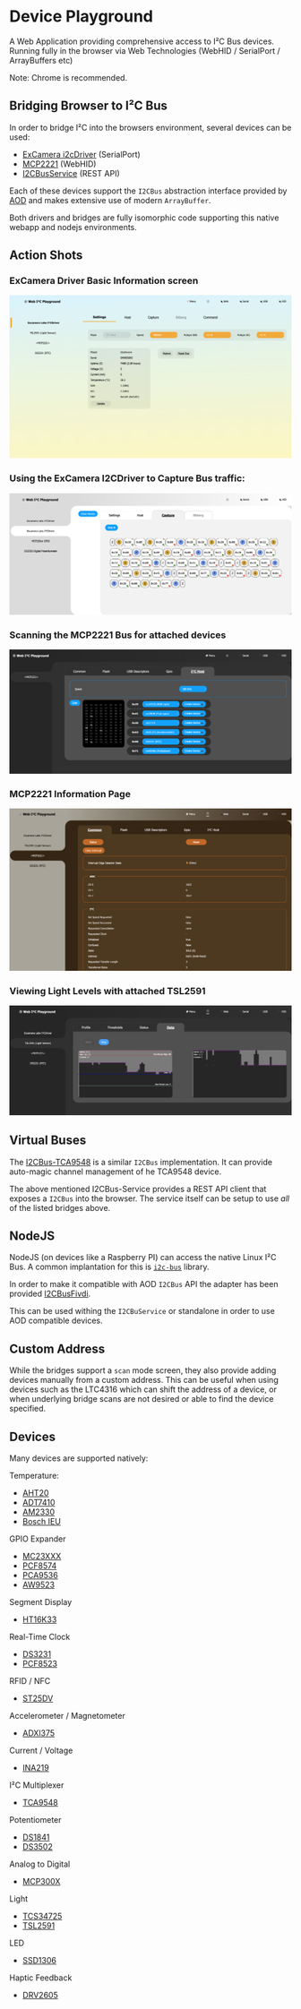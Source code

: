 # Device Playground

A Web Application providing comprehensive access to I²C Bus devices. Running fully in the browser via Web Technologies (WebHID / SerialPort / ArrayBuffers etc)

Note: Chrome is recommended.

## Bridging Browser to I²C Bus

In order to bridge I²C into the browsers environment, several devices can be used:

- [ExCamera i2cDriver](https://github.com/johntalton/i2c-bus-excamera-i2cdriver) (SerialPort)
- [MCP2221](https://github.com/johntalton/i2c-bus-mcp2221) (WebHID)
- [I2CBusService](https://github.com/johntalton/i2c-bus-service) (REST API)

Each of these devices support the `I2CBus` abstraction interface provided by [AOD](https://github.com/johntalton/and-other-delights) and makes extensive use of modern `ArrayBuffer`.

Both drivers and bridges are fully isomorphic code supporting this native webapp and nodejs environments.

## Action Shots

### ExCamera Driver Basic Information screen
![ExCamera](./screenshots/excamera.png)

### Using the ExCamera I2CDriver to Capture Bus traffic:
![ExCamera Capture Mode](./screenshots/examera-capture.png)

### Scanning the MCP2221 Bus for attached devices
![MCP2221 Scan](./screenshots/mcp2221-scan.png)

### MCP2221 Information Page
![MCP2221 Info](./screenshots/mcp2221.png)

### Viewing Light Levels with attached TSL2591
![TSL2591 Light Level Graph](./screenshots/tsl2591.png)


## Virtual Buses

The [I2CBus-TCA9548](https://github.com/johntalton/i2c-bus-tca9548a) is a similar `I2CBus` implementation.  It can provide auto-magic channel management of he TCA9548 device.

The above mentioned I2CBus-Service provides a REST API client that exposes a `I2CBus` into the browser.  The service itself can be setup to use *all* of the listed bridges above.

## NodeJS

NodeJS (on devices like a Raspberry PI) can access the native Linux I²C Bus.  A common implantation for this is [`i2c-bus`](https://github.com/fivdi/i2c-bus) library.

In order to make it compatible with AOD `I2CBus` API the adapter has been provided [I2CBusFivdi](https://github.com/johntalton/i2c-bus-fivdi).

This can be used withing the `I2CBuService` or standalone in order to use AOD compatible devices.

## Custom Address

While the bridges support a `scan` mode screen, they also provide adding devices manually from a custom address.  This can be useful when using devices such as the LTC4316 which can shift the address of a device, or when underlying bridge scans are not desired or able to find the device specified.

## Devices

Many devices are supported natively:

Temperature:
- [AHT20](https://github.com/johntalton/aht20)
- [ADT7410](https://github.com/johntalton/adt7410)
- [AM2330](https://github.com/johntalton/am2320)
- [Bosch IEU](https://github.com/johntalton/boschIEU)

GPIO Expander
- [MC23XXX](https://github.com/johntalton/mcp23)
- [PCF8574](https://github.com/johntalton/pcf8574)
- [PCA9536](https://github.com/johntalton/pca9536)
- [AW9523](https://github.com/johntalton/aw9523)

Segment Display
- [HT16K33](https://github.com/johntalton/ht16k33)

Real-Time Clock
- [DS3231](https://github.com/johntalton/ds3231)
- [PCF8523](https://github.com/johntalton/pcf8523)

RFID / NFC
- [ST25DV](https://github.com/johntalton/st25dv)

Accelerometer / Magnetometer
- [ADXl375](https://github.com/johntalton/adxl375)

Current / Voltage
- [INA219](https://github.com/johntalton/ina219)

I²C Multiplexer
- [TCA9548](https://github.com/johntalton/tca9548a)

Potentiometer
- [DS1841](https://github.com/johntalton/ds1841)
- [DS3502](https://github.com/johntalton/ds3502)

Analog to Digital
- [MCP300X](https://github.com/johntalton/mcp300X)

Light
- [TCS34725](https://github.com/johntalton/tcs34725)
- [TSL2591](https://github.com/johntalton/tsl2591)

LED
- [SSD1306](https://github.com/johntalton/ssd1306)

Haptic Feedback
- [DRV2605](https://github.com/johntalton/drv2605)